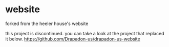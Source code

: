 # website
forked from the heeler house's website

this project is discontinued. you can take a look at the project that replaced it below.
https://github.com/Drapadon-us/drapadon-us-website
